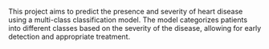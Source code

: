 This project aims to predict the presence and severity of heart disease using a multi-class classification model. The model categorizes patients into different classes based on the severity of the disease, allowing for early detection and appropriate treatment.
